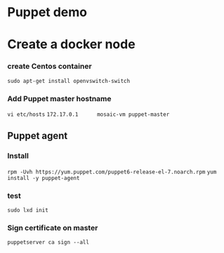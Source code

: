 # Puppet demo


# Create a docker node 
### create Centos container
`sudo apt-get install openvswitch-switch`
### Add Puppet master hostname
`vi etc/hosts`
`172.17.0.1      mosaic-vm puppet-master`

## Puppet agent
### Install
`rpm -Uvh https://yum.puppet.com/puppet6-release-el-7.noarch.rpm`
`yum install -y puppet-agent`
### test
`sudo lxd init`

### Sign certificate on master

 `puppetserver ca sign --all`
 
